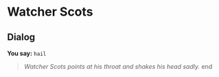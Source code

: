 # Watcher Scots
## Dialog

**You say:** `hail`



>*Watcher Scots points at his throat and shakes his head sadly.*
end
